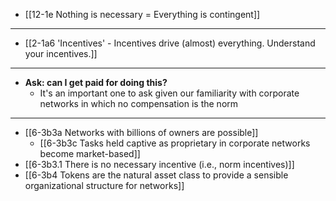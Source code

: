 - [[12-1e Nothing is necessary = Everything is contingent]]
---
- [[2-1a6 'Incentives' - Incentives drive (almost) everything. Understand your incentives.]]
---
- **Ask: can I get paid for doing this?** 
  - It's an important one to ask given our familiarity with corporate networks in which no compensation is the norm
---
- [[6-3b3a Networks with billions of owners are possible]]
  - [[6-3b3c Tasks held captive as proprietary in corporate networks become market-based]]
- [[6-3b3.1 There is no necessary incentive (i.e., norm incentives)]]
- [[6-3b4 Tokens are the natural asset class to provide a sensible organizational structure for networks]]
